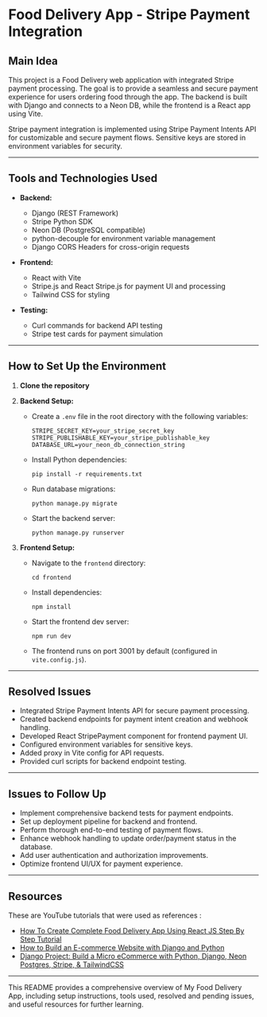 # Food Delivery App - Stripe Payment Integration

## Main Idea

This project is a Food Delivery web application with integrated Stripe payment processing. The goal is to provide a seamless and secure payment experience for users ordering food through the app. The backend is built with Django and connects to a Neon DB, while the frontend is a React app using Vite.

Stripe payment integration is implemented using Stripe Payment Intents API for customizable and secure payment flows. Sensitive keys are stored in environment variables for security.

---

## Tools and Technologies Used

- **Backend:**
  - Django (REST Framework)
  - Stripe Python SDK
  - Neon DB (PostgreSQL compatible)
  - python-decouple for environment variable management
  - Django CORS Headers for cross-origin requests

- **Frontend:**
  - React with Vite
  - Stripe.js and React Stripe.js for payment UI and processing
  - Tailwind CSS for styling

- **Testing:**
  - Curl commands for backend API testing
  - Stripe test cards for payment simulation

---

## How to Set Up the Environment

1. **Clone the repository**

2. **Backend Setup:**
   - Create a `.env` file in the root directory with the following variables:
     ```
     STRIPE_SECRET_KEY=your_stripe_secret_key
     STRIPE_PUBLISHABLE_KEY=your_stripe_publishable_key
     DATABASE_URL=your_neon_db_connection_string
     ```
   - Install Python dependencies:
     ```
     pip install -r requirements.txt
     ```
   - Run database migrations:
     ```
     python manage.py migrate
     ```
   - Start the backend server:
     ```
     python manage.py runserver
     ```

3. **Frontend Setup:**
   - Navigate to the `frontend` directory:
     ```
     cd frontend
     ```
   - Install dependencies:
     ```
     npm install
     ```
   - Start the frontend dev server:
     ```
     npm run dev
     ```
   - The frontend runs on port 3001 by default (configured in `vite.config.js`).

---

## Resolved Issues

- Integrated Stripe Payment Intents API for secure payment processing.
- Created backend endpoints for payment intent creation and webhook handling.
- Developed React StripePayment component for frontend payment UI.
- Configured environment variables for sensitive keys.
- Added proxy in Vite config for API requests.
- Provided curl scripts for backend endpoint testing.

---

## Issues to Follow Up

- Implement comprehensive backend tests for payment endpoints.
- Set up deployment pipeline for backend and frontend.
- Perform thorough end-to-end testing of payment flows.
- Enhance webhook handling to update order/payment status in the database.
- Add user authentication and authorization improvements.
- Optimize frontend UI/UX for payment experience.

---

## Resources

These are YouTube tutorials that were used as references :

- [How To Create Complete Food Delivery App Using React JS Step By Step Tutorial](https://youtu.be/9jRTo7ILxQc?si=x1fZjISgQtY6KJpB)
- [How to Build an E-commerce Website with Django and Python](https://youtu.be/YZvRrldjf1Y?si=QsoYZpgvJD4pNH-F)
- [Django Project: Build a Micro eCommerce with Python, Django, Neon Postgres, Stripe, & TailwindCSS](https://youtu.be/qx9nshX9CQQ?si=6Zx5mYSCI2l-mHrZ)

---

This README provides a comprehensive overview of My  Food Delivery App, including setup instructions, tools used, resolved and pending issues, and useful resources for further learning.
